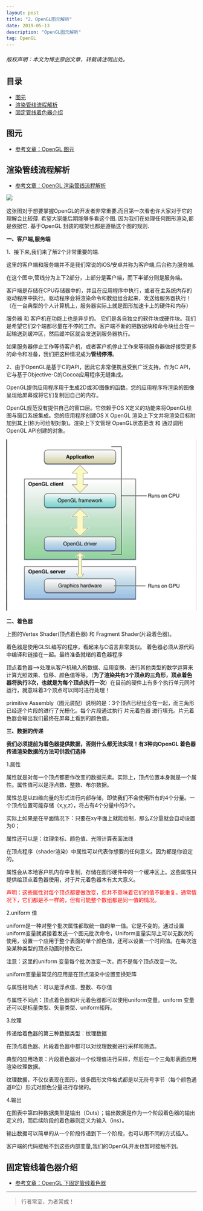 ```yaml
---
layout: post
title: "2、OpenGL图元解析"
date: 2019-05-13
description: "OpenGL图元解析"
tag: OpenGL
---
```

<h6>版权声明：本文为博主原创文章，转载请注明出处。</h6>







## 目录
- [图元](#content1) 
- [渲染管线流程解析](#content2) 
- [固定管线着色器介绍](#content3) 


<!-- ************************************************ -->
## <a id="content1"></a>图元

- [参考文章：OpenGL 图元](https://www.jianshu.com/p/a9598257a607)



<!-- ************************************************ -->
## <a id="content2"></a>渲染管线流程解析

- [参考文章：OpenGL 渲染管线流程解析](https://www.jianshu.com/p/36413e468bfe)

<img src="https://upload-images.jianshu.io/upload_images/4624551-b3ad2295fbdaf56f.jpg?imageMogr2/auto-orient/strip|imageView2/2/w/1200/format/webp">

这张图对于想要掌握OpenGL的开发者非常重要.而且第一次看也许大家对于它的理解会比较薄. 希望大家能后期能够多看这个图. 因为我们在处理任何图形渲染,都是依据它. 基于OpenGL 封装的框架也都是遵循这个图的规则.


**一、客户端,服务端**

1、接下来,我们来了解2个非常重要的端.

这里的客户端和服务端并不是我们常说的iOS/安卓并称为客户端,后台称为服务端.

在这个图中,管线分为上下2部分，上部分是客户端，而下半部分则是服务端。

客户端是存储在CPU存储器中的，并且在应用程序中执行，或者在主系统内存的驱动程序中执行。驱动程序会将渲染命令和数组组合起来，发送给服务器执行！（在一台典型的个人计算机上，服务器实际上就是图形加速卡上的硬件和内存）

服务器 和 客户机在功能上也是异步的。 它们是各自独立的软件块或硬件块。我们是希望它们2个端都尽量在不停的工作。客户端不断的把数据块和命令块组合在一起输送到缓冲区，然后缓冲区就会发送到服务器执行。

如果服务器停止工作等待客户机，或者客户机停止工作来等待服务器做好接受更多的命令和准备，我们把这种情况成为**管线停滞**。


 
2、由于OpenGL是基于C的API，因此它⾮常便携且受到广泛支持。作为C API，它与基于Objective-C的Cocoa应⽤程序无缝集成。

OpenGL提供应⽤程序⽤于⽣成2D或3D图像的函数。您的应⽤程序将渲染的图像呈现给屏幕或将它们复制回⾃己的内存。

OpenGL规范没有提供⾃己的窗⼝层。它依赖于OS X定义的功能来将OpenGL绘图与窗⼝系统集成。您的应⽤程序创建OS X OpenGL 渲染上下⽂并将渲染⽬标附加到其上(称为可绘制对象)。渲染上下⽂管理 OpenGL状态更改 和 通过调用OpenGL API创建的对象。

<img src="/images/OpenGL/opengl1.png" alt="img">

**二、着色器**

上图的Vertex Shader(顶点着色器) 和 Fragment Shader(片段着色器)。

着色器是使用GLSL编写的程序，看起来与C语言非常类似。 着色器必须从源代码中编译和链接在一起。最终准备就绪的着色器程序

顶点着色器-->处理从客户机输入的数据、应用变换、进行其他类型的数学运算来计算光照效果、位移、颜色值等等。（**为了渲染共有3个顶点的三角形，顶点着色器将执行3次，也就是为每个顶点执行一次**）在目前的硬件上有多个执行单元同时运行，就意味着3个顶点可以同时进行处理！

primitive Assembly（图元装配）说明的是：3个顶点已经组合在一起，而三角形已经逐个片段的进行了光栅化。每个片段通过执行 片元着色器 进行填充。片元着色器会输出我们最终在屏幕上看到的颜色值。


**三、数据的传递**


**我们必须提前为着色器提供数据，否则什么都无法实现！有3种向OpenGL 着色器传递渲染数据的方法可供我们选择**

1.属性

属性就是对每一个顶点都要作改变的数据元素。实际上，顶点位置本身就是一个属性。属性值可以是浮点数、整数、布尔数据。

属性总是以四维向量的形式进行内部存储，即使我们不会使用所有的4个分量。一个顶点位置可能存储（x,y,z），将占有4个分量中的3个。

实际上如果是在平面情况下：只要在xy平面上就能绘制，那么Z分量就会自动设置为0；

属性还可以是：纹理坐标、颜色值、光照计算表面法线

在顶点程序（shader渲染）中属性可以代表你想要的任何意义。因为都是你设定的。

属性会从本地客户机内存中复制，存储在图形硬件中的一个缓冲区上。这些属性只提供给顶点着色器使用，对于片元着色器木有太大意义。

<span style="color:red">声明：这些属性对每个顶点都要做改变，但并不意味着它们的值不能重复。通常情况下，它们都是不一样的，但有可能整个数组都是同一值的情况。</span>



2.uniform 值

uniform是一种对整个批次属性都取统一值的单一值。它是不变的。通过设置uniform变量就紧接着发送一个图元批次命令，Uniform变量实际上可以无数次的使用，设置一个应用于整个表面的单个颜色值，还可以设置一个时间值。在每次渲染某种类型的顶点动画时修改它。

注意：这里的uniform 变量每个批次改变一次，而不是每个顶点改变一次。

uniform变量最常见的应用是在顶点渲染中设置变换矩阵

与属性相同点：可以是浮点值、整数、布尔值

与属性不同点：顶点着色器和片元着色器都可以使用uniform变量。uniform 变量还可以是标量类型、矢量类型、uniform矩阵。


3.纹理

传递给着色器的第三种数据类型：纹理数据

在顶点着色器、片段着色器中都可以对纹理数据进行采样和筛选。

典型的应用场景：片段着色器对一个纹理值进行采样，然后在一个三角形表面应用渲染纹理数据。

纹理数据，不仅仅表现在图形，很多图形文件格式都是以无符号字节（每个颜色通道8位）形式对颜色分量进行存储的。


4.输出

在图表中第四种数据类型是输出（Outs）；输出数据是作为一个阶段着色器的输出定义的，而后续阶段的着色器则定义为输入（ins）。

输出数据可以简单的从一个阶段传递到下一个阶段，也可以用不同的方式插入。

客户端的代码接触不到这些内部变量,我们的OpenGL开发也暂时接触不到。




<!-- ************************************************ -->
## <a id="content3"></a>固定管线着色器介绍

- [参考文章：OpenGL 下固定管线着色器](https://www.jianshu.com/p/708ebb0c50da)




----------
>  行者常至，为者常成！


